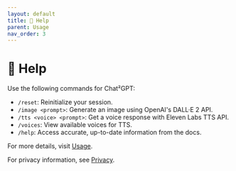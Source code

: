 ```yaml
---
layout: default
title: 🛟 Help
parent: Usage
nav_order: 3
---
```


# 🛟 Help

Use the following commands for Chat²GPT:

- `/reset`: Reinitialize your session.
- `/image <prompt>`: Generate an image using OpenAI's DALL·E 2 API.
- `/tts <voice> <prompt>`: Get a voice response with Eleven Labs TTS API.
- `/voices`: View available voices for TTS.
- `/help`: Access accurate, up-to-date information from the docs.

For more details, visit [Usage](rahb-realtors-association.github.io/chat2gpt/usage.html).

For privacy information, see [Privacy](rahb-realtors-association.github.io/chat2gpt/privacy.html).
